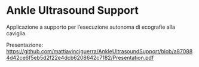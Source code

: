# Ankle Ultrasound Support
Applicazione a supporto per l’esecuzione autonoma di ecografie alla caviglia.

Presentazione: https://github.com/mattiavinciguerra/AnkleUltrasoundSupport/blob/a870884d42ce6f5eb5d2f22e4dcb6208642c7182/Presentation.pdf
